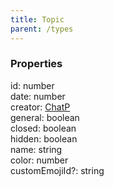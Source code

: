 ```yaml
---
title: Topic
parent: /types
---
```


### Properties

<div class="flex flex-col gap-3"><div><div class="flex gap-2"><div class="font-mono p" id="p_id" data-anchor><span class="font-bold">id</span><span class="opacity-50">:</span> <span>number</span></div></div></div><div><div class="flex gap-2"><div class="font-mono p" id="p_date" data-anchor><span class="font-bold">date</span><span class="opacity-50">:</span> <span>number</span></div></div></div><div><div class="flex gap-2"><div class="font-mono p" id="p_creator" data-anchor><span class="font-bold">creator</span><span class="opacity-50">:</span> <a href="/types/chatp"  >ChatP</a></div></div></div><div><div class="flex gap-2"><div class="font-mono p" id="p_general" data-anchor><span class="font-bold">general</span><span class="opacity-50">:</span> <span>boolean</span></div></div></div><div><div class="flex gap-2"><div class="font-mono p" id="p_closed" data-anchor><span class="font-bold">closed</span><span class="opacity-50">:</span> <span>boolean</span></div></div></div><div><div class="flex gap-2"><div class="font-mono p" id="p_hidden" data-anchor><span class="font-bold">hidden</span><span class="opacity-50">:</span> <span>boolean</span></div></div></div><div><div class="flex gap-2"><div class="font-mono p" id="p_name" data-anchor><span class="font-bold">name</span><span class="opacity-50">:</span> <span>string</span></div></div></div><div><div class="flex gap-2"><div class="font-mono p" id="p_color" data-anchor><span class="font-bold">color</span><span class="opacity-50">:</span> <span>number</span></div></div></div><div><div class="flex gap-2"><div class="font-mono p" id="p_customEmojiId" data-anchor><span class="font-bold">customEmojiId</span><span class="opacity-50"><span title="Optional" class="cursor-help">?</span>:</span> <span>string</span></div></div></div></div>

